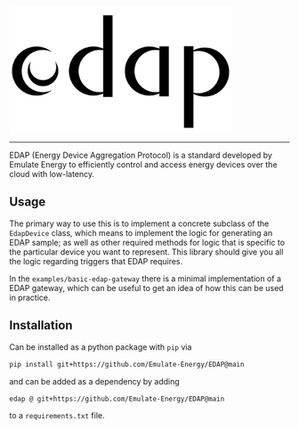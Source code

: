 <img src="https://github.com/Emulate-Energy/EDAP/blob/main/EDAP_logo.svg?raw=true" alt="EDAP" width="400"/>
<hr/>
EDAP (Energy Device Aggregation Protocol) is a standard developed by Emulate Energy to efficiently control and access energy devices over the cloud with low-latency.

## Usage
The primary way to use this is to implement a concrete subclass of the `EdapDevice` class, which means to implement the logic for generating an EDAP sample; as well as other required methods for logic that is specific to the particular device you want to represent.
This library should give you all the logic regarding triggers that EDAP requires.

In the `examples/basic-edap-gateway` there is a minimal implementation of a EDAP gateway, which can be useful to get an idea of how this can be used in practice.

## Installation
Can be installed as a python package with `pip` via
```bash
pip install git+https://github.com/Emulate-Energy/EDAP@main
```
and can be added as a dependency by adding
```
edap @ git+https://github.com/Emulate-Energy/EDAP@main
```
to a `requirements.txt` file.
